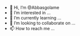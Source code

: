 - 👋 Hi, I’m @Abbasgolame
- 👀 I’m interested in ...
- 🌱 I’m currently learning ...
- 💞️ I’m looking to collaborate on ...
- 📫 How to reach me ...

<!---
Abbasgolame/Abbasgolame is a ✨ special ✨ repository because its `README.md` (this file) appears on your GitHub profile.
You can click the Preview link to take a look at your changes.
--->
